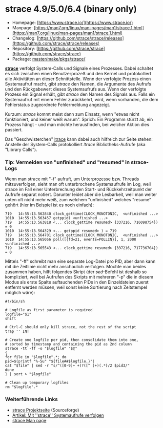 # strace 4.9/5.0/6.4 (binary only)
 - Homepage: [https://www.strace.io/](https://www.strace.io/)
 - Manpage: [https://man7.org/linux/man-pages/man1/strace.1.html](https://man7.org/linux/man-pages/man1/strace.1.html)
 - Changelog: [https://github.com/strace/strace/releases](https://github.com/strace/strace/releases)
 - Repository: [https://github.com/strace/strace](https://github.com/strace/strace)
 - Package: [master/make/pkgs/strace/](https://github.com/Freetz-NG/freetz-ng/tree/master/make/pkgs/strace/)

**[strace](http://sourceforge.net/projects/strace/)**
verfolgt System-Calls und Signale eines Prozesses. Dabei schaltet es
sich zwischen einen Benutzerprozeß und den Kernel und protokolliert alle
Aktivitäten an dieser Schnittstelle. Wenn der verfolgte Prozess einen
Systemaufruf macht, gibt *strace* den Namen, die Argumente des Aufrufs
und den Rückgabewert dieses Systemaufrufs aus. Wenn der verfolgte
Prozess ein Signal erhält, gibt *strace* den Namen des Signals aus.
Falls ein Systemaufruf mit einem Fehler zurückkehrt, wird, wenn
vorhanden, die dem Fehlerstatus zugeordnete Fehlermeldung angezeigt.

Kurzum: *strace* kommt meist dann zum Einsatz, wenn "etwas nicht
funktioniert, und keiner weiß warum". Sprich: Ein Programm stürzt ab,
ein Prozess hängt - und man möchte herausfinden, bei welcher Aktion dies
passiert.

Das "Geschwisterchen" [ltrace](ltrace.md) kann dabei auch
hilfreich zur Seite stehen: Anstelle der System-Calls protokolliert
*ltrace* Bibliotheks-Aufrufe (aka "Library Calls").

### Tip: Vermeiden von "unfinished" und "resumed" in strace-Logs

Wenn man strace mit "-f" aufruft, um Unterprozesse bzw. Threads
mitzuverfolgen, sieht man oft unterbrochene Systemaufrufe im Log, weil
strace im Fall einer Unterbrechung den Start- und Rückkehrzeitpunkt der
Aufrufe separat notiert. Darunter leidet aber die Lesbarkeit, weil man
weiter unten oft nicht mehr weiß, zum welchem "unfinished" welches
"resume" gehört (hier im Beispiel ist es noch einfach):

```
719   14:55:13.562840 clock_gettime(CLOCK_MONOTONIC,  <unfinished ...>
1010  14:55:13.563457 getppid( <unfinished ...>
719   14:55:13.563818 <... clock_gettime resumed> {337216, 716098754}) = 0
1010  14:55:13.564329 <... getppid resumed> ) = 719
719   14:55:13.564701 clock_gettime(CLOCK_MONOTONIC,  <unfinished ...>
1010  14:55:13.565066 poll([{fd=21, events=POLLIN}], 1, 2000 <unfinished ...>
719   14:55:13.565543 <... clock_gettime resumed> {337216, 717736704}) = 0
```

Mittels "-ff" schreibt man eine separate Log-Datei pro PID, aber dann
kann mit die Zeitlinie nicht mehr anschaulich verfolgen. Möchte man
beides zusammen haben, hilft folgendes Skript (der *sed*-Befehl ist
deshalb so kompliziert, weil bei Aufrufen des Skripts mit mehreren
"-p" die in diesem Modus als erste Spalte auftauchenden PIDs in den
Einzeldateien zuerst entfernt werden müssen, weil sonst keine Sortierung
nach Zeitstempel möglich wäre):

```
#!/bin/sh

# Logfile as first parameter is required
logfile="$1"
shift

# Ctrl-C should only kill strace, not the rest of the script
trap '' INT

# Create one logfile per pid, then consolidate them into one,
# sorted by timestamp and containing the pid as 2nd column
strace -tt -ff -o "$logfile" "$@"
{
for file in "$logfile".*; do
pid=$(printf "%-5u" "${file##$logfile.}")
cat "$file" | sed -r "s/^([0-9]+ +)?([^ ]+)(.*)/2 $pid3/"
done
} | sort > "$logfile"

# Clean up temporary logfiles
rm "$logfile".*
```

### Weiterführende Links

-   [strace
    Projektseite](http://sourceforge.net/projects/strace/)
    (Sourceforge)
-   [Artikel: Mit ''strace'' Systemaufrufe
    verfolgen](http://www.pronix.de/pronix-585.html)
-   [strace Man
    page](http://linux.die.net/man/1/strace)


